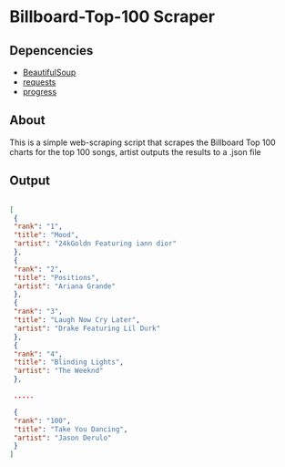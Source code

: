 # Billboard-Top-100 Scraper


## Depencencies 

* [BeautifulSoup](https://pypi.org/project/beautifulsoup4/)
* [requests](https://pypi.org/project/requests/)
* [progress](https://pypi.org/project/progress/)

## About 
This is a simple web-scraping script that scrapes the Billboard Top 100 charts
for the top 100 songs, artist outputs the results to a .json file 

## Output

```json

[
 {
 "rank": "1",
 "title": "Mood",
 "artist": "24kGoldn Featuring iann dior"
 },
 {
 "rank": "2",
 "title": "Positions",
 "artist": "Ariana Grande"
 },
 {
 "rank": "3",
 "title": "Laugh Now Cry Later",
 "artist": "Drake Featuring Lil Durk"
 },
 {
 "rank": "4",
 "title": "Blinding Lights",
 "artist": "The Weeknd"
 },

 .....

 {
 "rank": "100",
 "title": "Take You Dancing",
 "artist": "Jason Derulo"
 }
]


```

